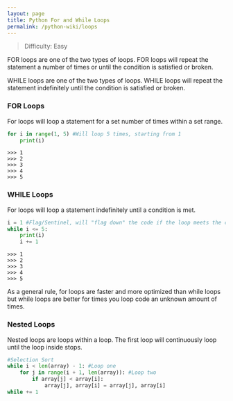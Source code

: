 ```yaml
---
layout: page
title: Python For and While Loops
permalink: /python-wiki/loops
---
```

> Difficulty: Easy
> 

FOR loops are one of the two types of loops. FOR loops will repeat the statement a number of times or until the condition is satisfied or broken.

WHILE loops are one of the two types of loops. WHILE loops will repeat the statement indefinitely until the condition is satisfied or broken.

### FOR Loops

For loops will loop a statement for a set number of times within a set range.

```python
for i in range(1, 5) #Will loop 5 times, starting from 1
	print(i)
```

```
>>> 1
>>> 2
>>> 3
>>> 4
>>> 5
```

### WHILE Loops

For loops will loop a statement indefinitely until a condition is met.

```python
i = 1 #Flag/Sentinel, will "flag down" the code if the loop meets the condition.
while i <= 5:
	print(i)
	i += 1
```

```
>>> 1
>>> 2
>>> 3
>>> 4
>>> 5
```

As a general rule, for loops are faster and more optimized than while loops but while loops are better for times you loop code an unknown amount of times.

### Nested Loops

Nested loops are loops within a loop. The first loop will continuously loop until the loop inside stops.

```python
#Selection Sort
while i < len(array) - 1: #Loop one
	for j in range(i + 1, len(array)): #Loop two
		if array[j] < array[i]:
			array[j], array[i] = array[j], array[i]
while += 1 
```
